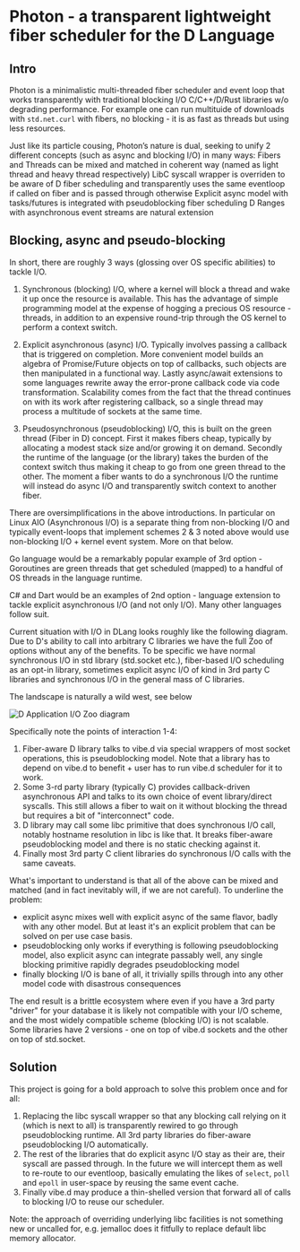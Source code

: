 # Photon - a transparent lightweight fiber scheduler for the D Language

## Intro

Photon is a minimalistic multi-threaded fiber scheduler and event loop that works transparently with traditional blocking I/O C/C++/D/Rust libraries w/o degrading performance. For example one can run multituide of downloads with `std.net.curl` with fibers, no blocking - it is as fast as threads but using less resources.

Just like its particle cousing, Photon’s nature is dual, seeking to unify 2 different concepts (such as async and blocking I/O) in many ways:
Fibers and Threads can be mixed and matched in coherent way (named as light thread and heavy thread respectively)
LibC syscall wrapper is overriden to be aware of D fiber scheduling and transparently uses the same eventloop if called on fiber and is passed through otherwise
Explicit async model with tasks/futures is integrated with pseudoblocking fiber scheduling
D Ranges with asynchronous event streams are natural extension

## Blocking, async and pseudo-blocking

In short, there are roughly 3 ways (glossing over OS specific abilities) to tackle I/O.

1. Synchronous (blocking) I/O, where a kernel will block a thread and wake it up once the resource is available. This has the advantage of simple programming model at the expense of hogging a precious OS resource - threads, in addition to an expensive round-trip through the OS kernel to perform a context switch.

2. Explicit asynchronous (async) I/O. Typically involves passing a callback that is triggered on completion. More convenient model builds an algebra of Promise/Future objects on top of callbacks, such objects are then manipulated in a functional way. Lastly async/await extensions to some languages rewrite away the error-prone callback code via code transformation. Scalability comes from the fact that the thread continues on with its work after registering callback, so a single thread may process a multitude of sockets at the same time.

3. Pseudosynchronous (pseudoblocking) I/O, this is built on the green thread (Fiber in D) concept. First it makes fibers cheap, typically by allocating a modest stack size and/or growing it on demand. Secondly the runtime of the language (or the library) takes the burden of the context switch thus making it cheap to go from one green thread to the other. The moment a fiber wants to do a synchronous I/O the runtime will instead do async I/O and transparently switch context to another fiber.

There are oversimplifications in the above introductions. In particular on Linux AIO (Asynchronous I/O) is a separate thing from non-blocking I/O and typically event-loops that implement schemes 2 & 3 noted above would use non-blocking I/O + kernel event system. More on that below.

Go language would be a remarkably popular example of 3rd option - Goroutines are green threads that get scheduled (mapped) to a handful of OS threads in the language runtime.

C# and Dart would be an examples of 2nd option - language extension to tackle explicit asynchronous I/O (and not only I/O). Many other languages follow suit.

Current situation with I/O in DLang looks roughly like the following diagram. Due to D's ability to call into arbitrary C libraries we have the full Zoo of options without any of the benefits. To be specific we have normal synchronous I/O in std library (std.socket etc.), fiber-based I/O scheduling as an opt-in library, sometimes explicit async I/O of kind in 3rd party C libraries and synchronous I/O in the general mass of C libraries.

The landscape is naturally a wild west, see below

![D Application I/O Zoo diagram](img/DApp.png)

Specifically note the points of interaction 1-4:
1. Fiber-aware D library talks to vibe.d via special wrappers of most socket operations, this is pseudoblocking model. Note that a library has to depend on vibe.d to benefit + user has to run vibe.d scheduler for it to work.
2. Some 3-rd party library (typically C) provides callback-driven asynchronous API and talks to its own choice of event library/direct syscalls. This still allows a fiber to wait on it without blocking the thread but requires a bit of "interconnect" code.
3. D library may call some libc primitive that does synchronous I/O call, notably hostname resolution in libc is like that. It breaks fiber-aware pseudoblocking model and there is no static checking against it.
4. Finally most 3rd party C client libraries do synchronous I/O calls with the same caveats.

What's important to understand is that all of the above can be mixed and matched (and in fact inevitably will, if we are not careful). To underline the problem:
 - explicit async mixes well with explicit async of the same flavor, badly with any other model. But at least it's an explicit problem that can be solved on per use case basis.
 - pseudoblocking only works if everything is following pseudoblocking model, also explicit async can integrate passably well, any single blocking primitive rapidly degrades pseudoblocking model
- finally blocking I/O is bane of all, it trivially spills through into any other model code with disastrous consequences

The end result is a brittle ecosystem where even if you have a 3rd party "driver" for your database it is likely not compatible with your I/O scheme, and the most widely compatible scheme (blocking I/O) is not scalable. Some libraries have 2 versions - one on top of vibe.d sockets and the other on top of std.socket.

## Solution

This project is going for a bold approach to solve this problem once and for all:
1. Replacing the libc syscall wrapper so that any blocking call relying on it (which is next to all) is transparently rewired to go through pseudoblocking runtime. All 3rd party libraries do fiber-aware pseudoblocking I/O automatically.
2. The rest of the libraries that do explicit async I/O stay as their are, their syscall are passed through. In the future we will intercept them as well to re-route to our eventloop, basically emulating the likes of `select`, `poll` and `epoll` in user-space by reusing the same event cache.
3. Finally vibe.d may produce a thin-shelled version that forward all of calls to blocking I/O to reuse our scheduler.

Note: the approach of overriding underlying libc facilities is not something new or uncalled for, e.g. jemalloc does it fitfully to replace default libc memory allocator.
